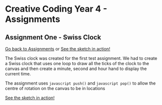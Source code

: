 # Creative Coding Year 4 - Assignments
## Assignment One - Swiss Clock

[Go back to Assignments](../../) or [See the sketch in action!](test/sketch.html)

The Swiss clock was created for the first test assignment. We had to create a Swiss clock that uses one loop to draw all the ticks of the clock to the canvas and then create a minute, second and hour hand to display the current time.

The assignment uses ```javascript push()``` and ```javascript pop()``` to allow the centre of rotation on the canvas to be in locations

[See the sketch in action!](test/sketch.html)
